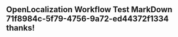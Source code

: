 <properties
ms.topic="hero-topic"
ms.test1="hero-topic"
ms.test2="test"/>

## OpenLocalization Workflow Test MarkDown 71f8984c-5f79-4756-9a72-ed44372f1334 thanks!
